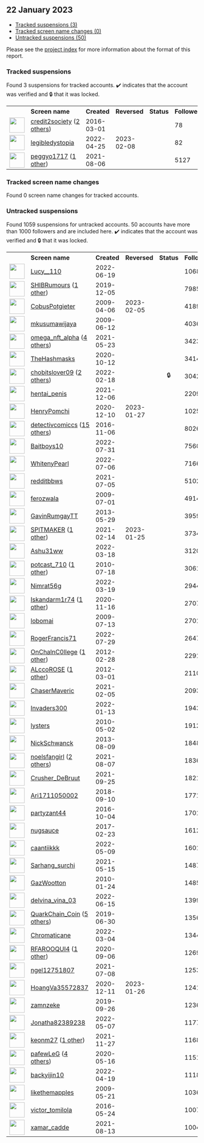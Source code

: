 ## 22 January 2023

* [Tracked suspensions (3)](#tracked-suspensions)
* [Tracked screen name changes (0)](#tracked-screen-name-changes)
* [Untracked suspensions (50)](#untracked-suspensions)

Please see the [project index](https://github.com/travisbrown/twitter-watch) for more information about the format of this report.

### Tracked suspensions

Found 3 suspensions for tracked accounts.
  ✔️ indicates that the account was verified and 🔒 that it was locked.

<table>
    <tr>
        <th></th>
        <th align="left">Screen name</th>
        <th align="left">Created</th>
        <th align="left">Reversed</th>
        <th align="left">Status</th>
        <th align="left">Followers</th>
        <th align="left">Ranking</th></tr>
    </tr>
        <tr>
            <td><a href="https://twitter.com/intent/user?user_id=704709840862445568">
                <img src="https://pbs.twimg.com/profile_images/1522958838055542789/HbBvVVeL_normal.jpg" width="40px" height="40px" align="center"/></a>
            </td>
            <td>
                <a href="https://twitter.com/credit2society">credit2society</a>&nbsp;(<a href="https://api.memory.lol/v1/tw/id/704709840862445568">2 others</a>)&nbsp;</td>
            <td>2016-03-01</td>
            <td></td>
            <td align="center"></td>
            <td>78</td>
            <td>8222</td>
        </tr>
        <tr>
            <td><a href="https://twitter.com/intent/user?user_id=1518649864912998401">
                <img src="https://pbs.twimg.com/profile_images/1518694030141362176/fkhS2G0N_normal.jpg" width="40px" height="40px" align="center"/></a>
            </td>
            <td>
                <a href="https://twitter.com/legibledystopia">legibledystopia</a></td>
            <td>2022-04-25</td>
            <td>2023-02-08</td>
            <td align="center"></td>
            <td>82</td>
            <td>33750</td>
        </tr>
        <tr>
            <td><a href="https://twitter.com/intent/user?user_id=1423746095008600070">
                <img src="https://pbs.twimg.com/profile_images/1528498814541254662/VNqhsOp9_normal.jpg" width="40px" height="40px" align="center"/></a>
            </td>
            <td>
                <a href="https://twitter.com/peggyo1717">peggyo1717</a>&nbsp;(<a href="https://api.memory.lol/v1/tw/id/1423746095008600070">1 other</a>)&nbsp;</td>
            <td>2021-08-06</td>
            <td></td>
            <td align="center"></td>
            <td>5127</td>
            <td>49156</td>
        </tr></table>

### Tracked screen name changes

Found 0 screen name changes for tracked accounts.

### Untracked suspensions

Found 1059 suspensions for untracked accounts.
50 accounts have more than 1000 followers and are included here.
  ✔️ indicates that the account was verified and 🔒 that it was locked.

<table>
    <tr>
        <th></th>
        <th align="left">Screen name</th>
        <th align="left">Created</th>
        <th align="left">Reversed</th>
        <th align="left">Status</th>
        <th align="left">Followers</th>
    </tr>
        <tr>
            <td><a href="https://twitter.com/intent/user?user_id=1538438067324760064">
                <img src="https://pbs.twimg.com/profile_images/1538597480866009088/Z3A2f42M_normal.jpg" width="40px" height="40px" align="center"/></a>
            </td>
            <td>
                <a href="https://twitter.com/Lucy__110">Lucy__110</a></td>
            <td>2022-06-19</td>
            <td></td>
            <td align="center"></td>
            <td>106809</td>
        </tr>
        <tr>
            <td><a href="https://twitter.com/intent/user?user_id=1202495979708145664">
                <img src="https://pbs.twimg.com/profile_images/1571195225166737419/SLLysBMh_normal.jpg" width="40px" height="40px" align="center"/></a>
            </td>
            <td>
                <a href="https://twitter.com/SHIBRumours">SHIBRumours</a>&nbsp;(<a href="https://api.memory.lol/v1/tw/id/1202495979708145664">1 other</a>)&nbsp;</td>
            <td>2019-12-05</td>
            <td></td>
            <td align="center"></td>
            <td>79852</td>
        </tr>
        <tr>
            <td><a href="https://twitter.com/intent/user?user_id=29169540">
                <img src="https://pbs.twimg.com/profile_images/803828628467449857/FDd00Kia_normal.jpg" width="40px" height="40px" align="center"/></a>
            </td>
            <td>
                <a href="https://twitter.com/CobusPotgieter">CobusPotgieter</a></td>
            <td>2009-04-06</td>
            <td>2023-02-05</td>
            <td align="center"></td>
            <td>41896</td>
        </tr>
        <tr>
            <td><a href="https://twitter.com/intent/user?user_id=46614875">
                <img src="https://pbs.twimg.com/profile_images/1295403618422517762/cT1sJgrY_normal.jpg" width="40px" height="40px" align="center"/></a>
            </td>
            <td>
                <a href="https://twitter.com/mkusumawijaya">mkusumawijaya</a></td>
            <td>2009-06-12</td>
            <td></td>
            <td align="center"></td>
            <td>40367</td>
        </tr>
        <tr>
            <td><a href="https://twitter.com/intent/user?user_id=1396568880840159232">
                <img src="https://pbs.twimg.com/profile_images/1588922049921253379/HLPuxyaT_normal.jpg" width="40px" height="40px" align="center"/></a>
            </td>
            <td>
                <a href="https://twitter.com/omega_nft_alpha">omega_nft_alpha</a>&nbsp;(<a href="https://api.memory.lol/v1/tw/id/1396568880840159232">4 others</a>)&nbsp;</td>
            <td>2021-05-23</td>
            <td></td>
            <td align="center"></td>
            <td>34239</td>
        </tr>
        <tr>
            <td><a href="https://twitter.com/intent/user?user_id=1315596439389691904">
                <img src="https://pbs.twimg.com/profile_images/1514693862693945347/IYWIZCR7_normal.jpg" width="40px" height="40px" align="center"/></a>
            </td>
            <td>
                <a href="https://twitter.com/TheHashmasks">TheHashmasks</a></td>
            <td>2020-10-12</td>
            <td></td>
            <td align="center"></td>
            <td>34143</td>
        </tr>
        <tr>
            <td><a href="https://twitter.com/intent/user?user_id=1494578452871196679">
                <img src="https://pbs.twimg.com/profile_images/1515423396884066321/Db3cX9gf_normal.jpg" width="40px" height="40px" align="center"/></a>
            </td>
            <td>
                <a href="https://twitter.com/chobitslover09">chobitslover09</a>&nbsp;(<a href="https://api.memory.lol/v1/tw/id/1494578452871196679">2 others</a>)&nbsp;</td>
            <td>2022-02-18</td>
            <td></td>
            <td align="center">🔒</td>
            <td>30422</td>
        </tr>
        <tr>
            <td><a href="https://twitter.com/intent/user?user_id=1467736085870825474">
                <img src="https://pbs.twimg.com/profile_images/1580317231023812608/c8asJXF6_normal.jpg" width="40px" height="40px" align="center"/></a>
            </td>
            <td>
                <a href="https://twitter.com/hentai_penis">hentai_penis</a></td>
            <td>2021-12-06</td>
            <td></td>
            <td align="center"></td>
            <td>22099</td>
        </tr>
        <tr>
            <td><a href="https://twitter.com/intent/user?user_id=1337024237689843714">
                <img src="https://pbs.twimg.com/profile_images/1388508019575697408/otfubyNo_normal.jpg" width="40px" height="40px" align="center"/></a>
            </td>
            <td>
                <a href="https://twitter.com/HenryPomchi">HenryPomchi</a></td>
            <td>2020-12-10</td>
            <td>2023-01-27</td>
            <td align="center"></td>
            <td>10252</td>
        </tr>
        <tr>
            <td><a href="https://twitter.com/intent/user?user_id=795256634847232000">
                <img src="https://pbs.twimg.com/profile_images/1582151288481058837/o0GOPWxn_normal.jpg" width="40px" height="40px" align="center"/></a>
            </td>
            <td>
                <a href="https://twitter.com/detectivcomiccs">detectivcomiccs</a>&nbsp;(<a href="https://api.memory.lol/v1/tw/id/795256634847232000">15 others</a>)&nbsp;</td>
            <td>2016-11-06</td>
            <td></td>
            <td align="center"></td>
            <td>8026</td>
        </tr>
        <tr>
            <td><a href="https://twitter.com/intent/user?user_id=1553681181484490752">
                <img src="https://pbs.twimg.com/profile_images/1577816543047688193/PeBx0cRi_normal.jpg" width="40px" height="40px" align="center"/></a>
            </td>
            <td>
                <a href="https://twitter.com/Baitboys10">Baitboys10</a></td>
            <td>2022-07-31</td>
            <td></td>
            <td align="center"></td>
            <td>7560</td>
        </tr>
        <tr>
            <td><a href="https://twitter.com/intent/user?user_id=1544480630892789761">
                <img src="https://pbs.twimg.com/profile_images/1544481816765251588/6mrn435s_normal.jpg" width="40px" height="40px" align="center"/></a>
            </td>
            <td>
                <a href="https://twitter.com/WhitenyPearl">WhitenyPearl</a></td>
            <td>2022-07-06</td>
            <td></td>
            <td align="center"></td>
            <td>7166</td>
        </tr>
        <tr>
            <td><a href="https://twitter.com/intent/user?user_id=1412062954690842633">
                <img src="https://pbs.twimg.com/profile_images/1412066875073306631/Zlvfbrjj_normal.jpg" width="40px" height="40px" align="center"/></a>
            </td>
            <td>
                <a href="https://twitter.com/redditbbws">redditbbws</a></td>
            <td>2021-07-05</td>
            <td></td>
            <td align="center"></td>
            <td>5102</td>
        </tr>
        <tr>
            <td><a href="https://twitter.com/intent/user?user_id=52571677">
                <img src="https://pbs.twimg.com/profile_images/930769207200972800/DtIJ-1fz_normal.jpg" width="40px" height="40px" align="center"/></a>
            </td>
            <td>
                <a href="https://twitter.com/ferozwala">ferozwala</a></td>
            <td>2009-07-01</td>
            <td></td>
            <td align="center"></td>
            <td>4914</td>
        </tr>
        <tr>
            <td><a href="https://twitter.com/intent/user?user_id=1466909905">
                <img src="https://pbs.twimg.com/profile_images/1520277364755808257/IVOq43zv_normal.jpg" width="40px" height="40px" align="center"/></a>
            </td>
            <td>
                <a href="https://twitter.com/GavinRumgayTT">GavinRumgayTT</a></td>
            <td>2013-05-29</td>
            <td></td>
            <td align="center"></td>
            <td>3959</td>
        </tr>
        <tr>
            <td><a href="https://twitter.com/intent/user?user_id=1360981446115033090">
                <img src="https://pbs.twimg.com/profile_images/1598010294197944342/cjI8OhVr_normal.jpg" width="40px" height="40px" align="center"/></a>
            </td>
            <td>
                <a href="https://twitter.com/SPlTMAKER">SPlTMAKER</a>&nbsp;(<a href="https://api.memory.lol/v1/tw/id/1360981446115033090">1 other</a>)&nbsp;</td>
            <td>2021-02-14</td>
            <td>2023-01-25</td>
            <td align="center"></td>
            <td>3734</td>
        </tr>
        <tr>
            <td><a href="https://twitter.com/intent/user?user_id=1504816841373282304">
                <img src="https://pbs.twimg.com/profile_images/1510939707634446336/UaSqsdbf_normal.jpg" width="40px" height="40px" align="center"/></a>
            </td>
            <td>
                <a href="https://twitter.com/Ashu31ww">Ashu31ww</a></td>
            <td>2022-03-18</td>
            <td></td>
            <td align="center"></td>
            <td>3120</td>
        </tr>
        <tr>
            <td><a href="https://twitter.com/intent/user?user_id=167993237">
                <img src="https://pbs.twimg.com/profile_images/1570142615294681089/ST9snRR5_normal.jpg" width="40px" height="40px" align="center"/></a>
            </td>
            <td>
                <a href="https://twitter.com/potcast_710">potcast_710</a>&nbsp;(<a href="https://api.memory.lol/v1/tw/id/167993237">1 other</a>)&nbsp;</td>
            <td>2010-07-18</td>
            <td></td>
            <td align="center"></td>
            <td>3061</td>
        </tr>
        <tr>
            <td><a href="https://twitter.com/intent/user?user_id=1505093831577939968">
                <img src="https://pbs.twimg.com/profile_images/1562327529838456832/6Hi_4XH6_normal.jpg" width="40px" height="40px" align="center"/></a>
            </td>
            <td>
                <a href="https://twitter.com/Nimrat56g">Nimrat56g</a></td>
            <td>2022-03-19</td>
            <td></td>
            <td align="center"></td>
            <td>2944</td>
        </tr>
        <tr>
            <td><a href="https://twitter.com/intent/user?user_id=1328194699732029442">
                <img src="https://pbs.twimg.com/profile_images/1482164204501368834/sB31SCxd_normal.jpg" width="40px" height="40px" align="center"/></a>
            </td>
            <td>
                <a href="https://twitter.com/Iskandarm1r74">Iskandarm1r74</a>&nbsp;(<a href="https://api.memory.lol/v1/tw/id/1328194699732029442">1 other</a>)&nbsp;</td>
            <td>2020-11-16</td>
            <td></td>
            <td align="center"></td>
            <td>2707</td>
        </tr>
        <tr>
            <td><a href="https://twitter.com/intent/user?user_id=56294171">
                <img src="https://pbs.twimg.com/profile_images/1418168772150562818/kNPitfbG_normal.jpg" width="40px" height="40px" align="center"/></a>
            </td>
            <td>
                <a href="https://twitter.com/lobomai">lobomai</a></td>
            <td>2009-07-13</td>
            <td></td>
            <td align="center"></td>
            <td>2701</td>
        </tr>
        <tr>
            <td><a href="https://twitter.com/intent/user?user_id=1553089686586916864">
                <img src="https://pbs.twimg.com/profile_images/1554749028696576001/pQy8viHK_normal.jpg" width="40px" height="40px" align="center"/></a>
            </td>
            <td>
                <a href="https://twitter.com/RogerFrancis71">RogerFrancis71</a></td>
            <td>2022-07-29</td>
            <td></td>
            <td align="center"></td>
            <td>2647</td>
        </tr>
        <tr>
            <td><a href="https://twitter.com/intent/user?user_id=507953007">
                <img src="https://pbs.twimg.com/profile_images/1576995876215689228/CdnLTHGd_normal.jpg" width="40px" height="40px" align="center"/></a>
            </td>
            <td>
                <a href="https://twitter.com/OnChalnC0llege">OnChalnC0llege</a>&nbsp;(<a href="https://api.memory.lol/v1/tw/id/507953007">1 other</a>)&nbsp;</td>
            <td>2012-02-28</td>
            <td></td>
            <td align="center"></td>
            <td>2291</td>
        </tr>
        <tr>
            <td><a href="https://twitter.com/intent/user?user_id=510594132">
                <img src="https://pbs.twimg.com/profile_images/1588207467711774720/U0fPlWfx_normal.jpg" width="40px" height="40px" align="center"/></a>
            </td>
            <td>
                <a href="https://twitter.com/ALccoROSE">ALccoROSE</a>&nbsp;(<a href="https://api.memory.lol/v1/tw/id/510594132">1 other</a>)&nbsp;</td>
            <td>2012-03-01</td>
            <td></td>
            <td align="center"></td>
            <td>2110</td>
        </tr>
        <tr>
            <td><a href="https://twitter.com/intent/user?user_id=1357574353009995776">
                <img src="https://pbs.twimg.com/profile_images/1589168616074874880/Kzvw-AcF_normal.jpg" width="40px" height="40px" align="center"/></a>
            </td>
            <td>
                <a href="https://twitter.com/ChaserMaveric">ChaserMaveric</a></td>
            <td>2021-02-05</td>
            <td></td>
            <td align="center"></td>
            <td>2093</td>
        </tr>
        <tr>
            <td><a href="https://twitter.com/intent/user?user_id=1481564730653351938">
                <img src="https://pbs.twimg.com/profile_images/1589136476507365376/9jVAmNcc_normal.jpg" width="40px" height="40px" align="center"/></a>
            </td>
            <td>
                <a href="https://twitter.com/Invaders300">Invaders300</a></td>
            <td>2022-01-13</td>
            <td></td>
            <td align="center"></td>
            <td>1943</td>
        </tr>
        <tr>
            <td><a href="https://twitter.com/intent/user?user_id=139302353">
                <img src="https://pbs.twimg.com/profile_images/2415291789/gOQBe3cu_normal" width="40px" height="40px" align="center"/></a>
            </td>
            <td>
                <a href="https://twitter.com/lysters">lysters</a></td>
            <td>2010-05-02</td>
            <td></td>
            <td align="center"></td>
            <td>1912</td>
        </tr>
        <tr>
            <td><a href="https://twitter.com/intent/user?user_id=1657500343">
                <img src="https://pbs.twimg.com/profile_images/1564709418200997888/VmVbE723_normal.jpg" width="40px" height="40px" align="center"/></a>
            </td>
            <td>
                <a href="https://twitter.com/NickSchwanck">NickSchwanck</a></td>
            <td>2013-08-09</td>
            <td></td>
            <td align="center"></td>
            <td>1848</td>
        </tr>
        <tr>
            <td><a href="https://twitter.com/intent/user?user_id=1424026251832938510">
                <img src="https://pbs.twimg.com/profile_images/1582954383356354560/XUUE6yWZ_normal.jpg" width="40px" height="40px" align="center"/></a>
            </td>
            <td>
                <a href="https://twitter.com/noelsfangirl">noelsfangirl</a>&nbsp;(<a href="https://api.memory.lol/v1/tw/id/1424026251832938510">2 others</a>)&nbsp;</td>
            <td>2021-08-07</td>
            <td></td>
            <td align="center"></td>
            <td>1836</td>
        </tr>
        <tr>
            <td><a href="https://twitter.com/intent/user?user_id=1441768307346923525">
                <img src="https://pbs.twimg.com/profile_images/1441768816137195522/HXwLwOP9_normal.jpg" width="40px" height="40px" align="center"/></a>
            </td>
            <td>
                <a href="https://twitter.com/Crusher_DeBruut">Crusher_DeBruut</a></td>
            <td>2021-09-25</td>
            <td></td>
            <td align="center"></td>
            <td>1821</td>
        </tr>
        <tr>
            <td><a href="https://twitter.com/intent/user?user_id=1039223679593394177">
                <img src="https://pbs.twimg.com/profile_images/1590517695648305152/xDaEU-TS_normal.jpg" width="40px" height="40px" align="center"/></a>
            </td>
            <td>
                <a href="https://twitter.com/Ari1711050002">Ari1711050002</a></td>
            <td>2018-09-10</td>
            <td></td>
            <td align="center"></td>
            <td>1771</td>
        </tr>
        <tr>
            <td><a href="https://twitter.com/intent/user?user_id=783391319171489792">
                <img src="https://pbs.twimg.com/profile_images/1332772190274588673/j4uqz5yi_normal.jpg" width="40px" height="40px" align="center"/></a>
            </td>
            <td>
                <a href="https://twitter.com/partyzant44">partyzant44</a></td>
            <td>2016-10-04</td>
            <td></td>
            <td align="center"></td>
            <td>1701</td>
        </tr>
        <tr>
            <td><a href="https://twitter.com/intent/user?user_id=834881947709149184">
                <img src="https://pbs.twimg.com/profile_images/1579231965760430081/R_aghkvp_normal.jpg" width="40px" height="40px" align="center"/></a>
            </td>
            <td>
                <a href="https://twitter.com/nugsauce">nugsauce</a></td>
            <td>2017-02-23</td>
            <td></td>
            <td align="center"></td>
            <td>1612</td>
        </tr>
        <tr>
            <td><a href="https://twitter.com/intent/user?user_id=1523472282999345152">
                <img src="https://pbs.twimg.com/profile_images/1594591577426362368/GgCYTic4_normal.png" width="40px" height="40px" align="center"/></a>
            </td>
            <td>
                <a href="https://twitter.com/caantiikkk">caantiikkk</a></td>
            <td>2022-05-09</td>
            <td></td>
            <td align="center"></td>
            <td>1601</td>
        </tr>
        <tr>
            <td><a href="https://twitter.com/intent/user?user_id=1393683128368222208">
                <img src="https://pbs.twimg.com/profile_images/1437056878693998601/7w_8M9LA_normal.jpg" width="40px" height="40px" align="center"/></a>
            </td>
            <td>
                <a href="https://twitter.com/Sarhang_surchi">Sarhang_surchi</a></td>
            <td>2021-05-15</td>
            <td></td>
            <td align="center"></td>
            <td>1487</td>
        </tr>
        <tr>
            <td><a href="https://twitter.com/intent/user?user_id=108107180">
                <img src="https://pbs.twimg.com/profile_images/1439305746395586560/bEsv8Pfy_normal.jpg" width="40px" height="40px" align="center"/></a>
            </td>
            <td>
                <a href="https://twitter.com/GazWootton">GazWootton</a></td>
            <td>2010-01-24</td>
            <td></td>
            <td align="center"></td>
            <td>1485</td>
        </tr>
        <tr>
            <td><a href="https://twitter.com/intent/user?user_id=1537055043945279489">
                <img src="https://pbs.twimg.com/profile_images/1578966131930693632/3XJ8RyPu_normal.jpg" width="40px" height="40px" align="center"/></a>
            </td>
            <td>
                <a href="https://twitter.com/delvina_vina_03">delvina_vina_03</a></td>
            <td>2022-06-15</td>
            <td></td>
            <td align="center"></td>
            <td>1399</td>
        </tr>
        <tr>
            <td><a href="https://twitter.com/intent/user?user_id=1145408382527913984">
                <img src="https://pbs.twimg.com/profile_images/1573535047319429122/rTyf6oQl_normal.jpg" width="40px" height="40px" align="center"/></a>
            </td>
            <td>
                <a href="https://twitter.com/QuarkChain_Coin">QuarkChain_Coin</a>&nbsp;(<a href="https://api.memory.lol/v1/tw/id/1145408382527913984">5 others</a>)&nbsp;</td>
            <td>2019-06-30</td>
            <td></td>
            <td align="center"></td>
            <td>1356</td>
        </tr>
        <tr>
            <td><a href="https://twitter.com/intent/user?user_id=1499840469479657481">
                <img src="https://pbs.twimg.com/profile_images/1596697018482790400/ohymcW1-_normal.jpg" width="40px" height="40px" align="center"/></a>
            </td>
            <td>
                <a href="https://twitter.com/Chromaticane">Chromaticane</a></td>
            <td>2022-03-04</td>
            <td></td>
            <td align="center"></td>
            <td>1344</td>
        </tr>
        <tr>
            <td><a href="https://twitter.com/intent/user?user_id=1302468234852085761">
                <img src="https://pbs.twimg.com/profile_images/1581902009967468545/xFcANEw__normal.jpg" width="40px" height="40px" align="center"/></a>
            </td>
            <td>
                <a href="https://twitter.com/RFAROOQUI4">RFAROOQUI4</a>&nbsp;(<a href="https://api.memory.lol/v1/tw/id/1302468234852085761">1 other</a>)&nbsp;</td>
            <td>2020-09-06</td>
            <td></td>
            <td align="center"></td>
            <td>1269</td>
        </tr>
        <tr>
            <td><a href="https://twitter.com/intent/user?user_id=1413242973526036483">
                <img src="https://pbs.twimg.com/profile_images/1413243096226279424/j5hGfZWX_normal.jpg" width="40px" height="40px" align="center"/></a>
            </td>
            <td>
                <a href="https://twitter.com/ngel12751807">ngel12751807</a></td>
            <td>2021-07-08</td>
            <td></td>
            <td align="center"></td>
            <td>1253</td>
        </tr>
        <tr>
            <td><a href="https://twitter.com/intent/user?user_id=1337323332908109824">
                <img src="https://pbs.twimg.com/profile_images/1590621581335666688/315m2IYl_normal.jpg" width="40px" height="40px" align="center"/></a>
            </td>
            <td>
                <a href="https://twitter.com/HoangVa35572837">HoangVa35572837</a></td>
            <td>2020-12-11</td>
            <td>2023-01-26</td>
            <td align="center"></td>
            <td>1241</td>
        </tr>
        <tr>
            <td><a href="https://twitter.com/intent/user?user_id=1177343214476496897">
                <img src="https://pbs.twimg.com/profile_images/1598538957263872001/DawVtOO3_normal.jpg" width="40px" height="40px" align="center"/></a>
            </td>
            <td>
                <a href="https://twitter.com/zamnzeke">zamnzeke</a></td>
            <td>2019-09-26</td>
            <td></td>
            <td align="center"></td>
            <td>1236</td>
        </tr>
        <tr>
            <td><a href="https://twitter.com/intent/user?user_id=1522744648015437824">
                <img src="https://pbs.twimg.com/profile_images/1523722678556839937/mBetAf9w_normal.jpg" width="40px" height="40px" align="center"/></a>
            </td>
            <td>
                <a href="https://twitter.com/Jonatha82389238">Jonatha82389238</a></td>
            <td>2022-05-07</td>
            <td></td>
            <td align="center"></td>
            <td>1177</td>
        </tr>
        <tr>
            <td><a href="https://twitter.com/intent/user?user_id=1464652845316247560">
                <img src="https://pbs.twimg.com/profile_images/1585409061658533890/apswjBvJ_normal.jpg" width="40px" height="40px" align="center"/></a>
            </td>
            <td>
                <a href="https://twitter.com/keonm27">keonm27</a>&nbsp;(<a href="https://api.memory.lol/v1/tw/id/1464652845316247560">1 other</a>)&nbsp;</td>
            <td>2021-11-27</td>
            <td></td>
            <td align="center"></td>
            <td>1168</td>
        </tr>
        <tr>
            <td><a href="https://twitter.com/intent/user?user_id=1261548420009005056">
                <img src="https://pbs.twimg.com/profile_images/1596613343581818885/Bk9SXt9e_normal.jpg" width="40px" height="40px" align="center"/></a>
            </td>
            <td>
                <a href="https://twitter.com/pafewLeG">pafewLeG</a>&nbsp;(<a href="https://api.memory.lol/v1/tw/id/1261548420009005056">4 others</a>)&nbsp;</td>
            <td>2020-05-16</td>
            <td></td>
            <td align="center"></td>
            <td>1151</td>
        </tr>
        <tr>
            <td><a href="https://twitter.com/intent/user?user_id=1516386717850554371">
                <img src="https://pbs.twimg.com/profile_images/1552660707833180160/NRN2HV1y_normal.jpg" width="40px" height="40px" align="center"/></a>
            </td>
            <td>
                <a href="https://twitter.com/backyijin10">backyijin10</a></td>
            <td>2022-04-19</td>
            <td></td>
            <td align="center"></td>
            <td>1118</td>
        </tr>
        <tr>
            <td><a href="https://twitter.com/intent/user?user_id=41604006">
                <img src="https://pbs.twimg.com/profile_images/1465102851240345610/d_9TWf-s_normal.jpg" width="40px" height="40px" align="center"/></a>
            </td>
            <td>
                <a href="https://twitter.com/likethemapples">likethemapples</a></td>
            <td>2009-05-21</td>
            <td></td>
            <td align="center"></td>
            <td>1036</td>
        </tr>
        <tr>
            <td><a href="https://twitter.com/intent/user?user_id=735051831798312960">
                <img src="https://pbs.twimg.com/profile_images/1303773813444956160/Fya3j-xc_normal.jpg" width="40px" height="40px" align="center"/></a>
            </td>
            <td>
                <a href="https://twitter.com/victor_tomilola">victor_tomilola</a></td>
            <td>2016-05-24</td>
            <td></td>
            <td align="center"></td>
            <td>1007</td>
        </tr>
        <tr>
            <td><a href="https://twitter.com/intent/user?user_id=1426015827325853697">
                <img src="https://pbs.twimg.com/profile_images/1484763394536349699/M61THXcE_normal.jpg" width="40px" height="40px" align="center"/></a>
            </td>
            <td>
                <a href="https://twitter.com/xamar_cadde">xamar_cadde</a></td>
            <td>2021-08-13</td>
            <td></td>
            <td align="center"></td>
            <td>1004</td>
        </tr></table>

